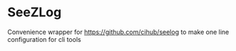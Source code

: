 # SeeZLog
Convenience wrapper for https://github.com/cihub/seelog to make one line configuration for cli tools

